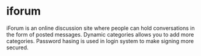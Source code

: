 # iforum
iForum is an online discussion site where people can hold conversations in the form of posted messages. Dynamic categories allows you to add more categories. Password hasing is used in login system to make signing more secured.
